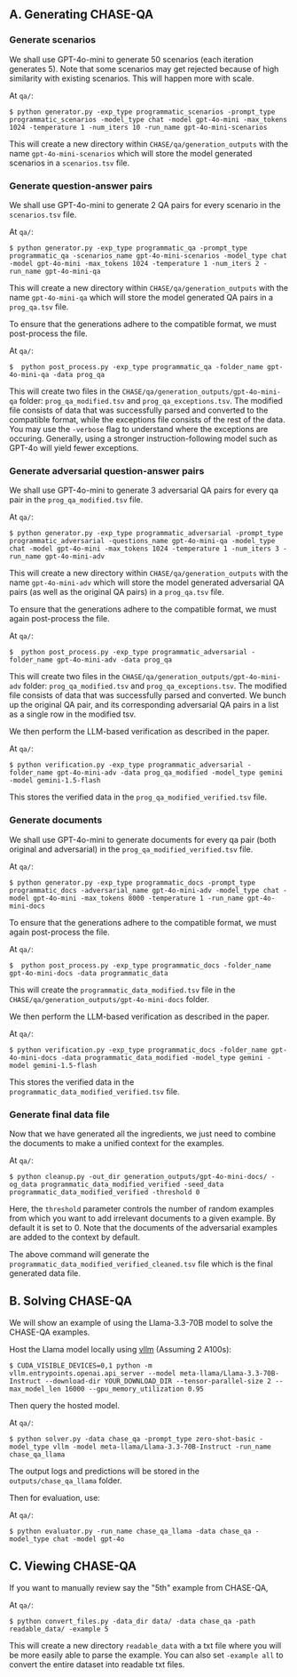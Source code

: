 ## A. Generating CHASE-QA

### Generate scenarios

We shall use GPT-4o-mini to generate 50 scenarios (each iteration generates 5). Note that some scenarios may get rejected because of high similarity with existing scenarios. This will happen more with scale.

At `qa/`:
```shell
$ python generator.py -exp_type programmatic_scenarios -prompt_type programmatic_scenarios -model_type chat -model gpt-4o-mini -max_tokens 1024 -temperature 1 -num_iters 10 -run_name gpt-4o-mini-scenarios
```

This will create a new directory within `CHASE/qa/generation_outputs` with the name `gpt-4o-mini-scenarios` which will store the model generated scenarios in a `scenarios.tsv` file.

### Generate question-answer pairs

We shall use GPT-4o-mini to generate 2 QA pairs for every scenario in the `scenarios.tsv` file.

At `qa/`:
```shell
$ python generator.py -exp_type programmatic_qa -prompt_type programmatic_qa -scenarios_name gpt-4o-mini-scenarios -model_type chat -model gpt-4o-mini -max_tokens 1024 -temperature 1 -num_iters 2 -run_name gpt-4o-mini-qa
```

This will create a new directory within `CHASE/qa/generation_outputs` with the name `gpt-4o-mini-qa` which will store the model generated QA pairs in a `prog_qa.tsv` file.

To ensure that the generations adhere to the compatible format, we must post-process the file.

At `qa/`:
```shell
$  python post_process.py -exp_type programmatic_qa -folder_name gpt-4o-mini-qa -data prog_qa
```

This will create two files in the `CHASE/qa/generation_outputs/gpt-4o-mini-qa` folder: `prog_qa_modified.tsv` and `prog_qa_exceptions.tsv`. The modified file consists of data that was successfully parsed and converted to the compatible format, while the exceptions file consists of the rest of the data. You may use the `-verbose` flag to understand where the exceptions are occuring. Generally, using a stronger instruction-following model such as GPT-4o will yield fewer exceptions.

### Generate adversarial question-answer pairs

We shall use GPT-4o-mini to generate 3 adversarial QA pairs for every qa pair in the `prog_qa_modified.tsv` file.

At `qa/`:
```shell
$ python generator.py -exp_type programmatic_adversarial -prompt_type programmatic_adversarial -questions_name gpt-4o-mini-qa -model_type chat -model gpt-4o-mini -max_tokens 1024 -temperature 1 -num_iters 3 -run_name gpt-4o-mini-adv
```

This will create a new directory within `CHASE/qa/generation_outputs` with the name `gpt-4o-mini-adv` which will store the model generated adversarial QA pairs (as well as the original QA pairs) in a `prog_qa.tsv` file.

To ensure that the generations adhere to the compatible format, we must again post-process the file.

At `qa/`:
```shell
$  python post_process.py -exp_type programmatic_adversarial -folder_name gpt-4o-mini-adv -data prog_qa
```

This will create two files in the `CHASE/qa/generation_outputs/gpt-4o-mini-adv` folder: `prog_qa_modified.tsv` and `prog_qa_exceptions.tsv`. The modified file consists of data that was successfully parsed and converted. We bunch up the original QA pair, and its corresponding adversarial QA pairs in a list as a single row in the modified tsv.

We then perform the LLM-based verification as described in the paper.

At `qa/`:
```shell
$ python verification.py -exp_type programmatic_adversarial -folder_name gpt-4o-mini-adv -data prog_qa_modified -model_type gemini -model gemini-1.5-flash
```

This stores the verified data in the `prog_qa_modified_verified.tsv` file.

### Generate documents

We shall use GPT-4o-mini to generate documents for every qa pair (both original and adversarial) in the `prog_qa_modified_verified.tsv` file.

At `qa/`:
```shell
$ python generator.py -exp_type programmatic_docs -prompt_type programmatic_docs -adversarial_name gpt-4o-mini-adv -model_type chat -model gpt-4o-mini -max_tokens 8000 -temperature 1 -run_name gpt-4o-mini-docs
```

To ensure that the generations adhere to the compatible format, we must again post-process the file.

At `qa/`:
```shell
$  python post_process.py -exp_type programmatic_docs -folder_name gpt-4o-mini-docs -data programmatic_data
```

This will create the `programmatic_data_modified.tsv` file in the `CHASE/qa/generation_outputs/gpt-4o-mini-docs` folder.

We then perform the LLM-based verification as described in the paper.

At `qa/`:
```shell
$ python verification.py -exp_type programmatic_docs -folder_name gpt-4o-mini-docs -data programmatic_data_modified -model_type gemini -model gemini-1.5-flash
```

This stores the verified data in the `programmatic_data_modified_verified.tsv` file.

### Generate final data file

Now that we have generated all the ingredients, we just need to combine the documents to make a unified context for the examples.

At `qa/`:
```shell
$ python cleanup.py -out_dir generation_outputs/gpt-4o-mini-docs/ -og_data programmatic_data_modified_verified -seed_data programmatic_data_modified_verified -threshold 0
```

Here, the `threshold` parameter controls the number of random examples from which you want to add irrelevant documents to a given example. By default it is set to 0. Note that the documents of the adversarial examples are added to the context by default.

The above command will generate the `programmatic_data_modified_verified_cleaned.tsv` file which is the final generated data file.


## B. Solving CHASE-QA

We will show an example of using the Llama-3.3-70B model to solve the CHASE-QA examples.

Host the Llama model locally using [vllm](https://github.com/vllm-project/vllm) (Assuming 2 A100s):

```shell
$ CUDA_VISIBLE_DEVICES=0,1 python -m vllm.entrypoints.openai.api_server --model meta-llama/Llama-3.3-70B-Instruct --download-dir YOUR_DOWNLOAD_DIR --tensor-parallel-size 2 --max_model_len 16000 --gpu_memory_utilization 0.95
```

Then query the hosted model.

At `qa/`:
```shell
$ python solver.py -data chase_qa -prompt_type zero-shot-basic -model_type vllm -model meta-llama/Llama-3.3-70B-Instruct -run_name chase_qa_llama
```

The output logs and predictions will be stored in the `outputs/chase_qa_llama` folder.

Then for evaluation, use:

At `qa/`:
```shell
$ python evaluator.py -run_name chase_qa_llama -data chase_qa -model_type chat -model gpt-4o
```

## C. Viewing CHASE-QA

If you want to manually review say the "5th" example from CHASE-QA,

At `qa/`:
```shell
$ python convert_files.py -data_dir data/ -data chase_qa -path readable_data/ -example 5
```

This will create a new directory `readable_data` with a txt file where you will be more easily able to parse the example. You can also set `-example all` to convert the entire dataset into readable txt files.
